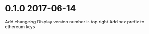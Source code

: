 # 0.1.0 2017-06-14

Add changelog
Display version number in top right
Add hex prefix to ethereum keys
